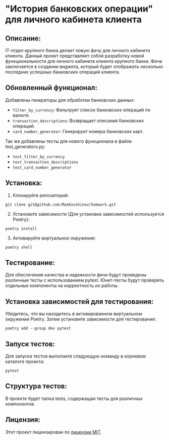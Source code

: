 # "История банковских операции" для личного кабинета клиента

## Описание: 

IT-отдел крупного банка делает новую фичу для личного кабинета клиента. 
Данный проект представляет собой разработку новой функциональности для личного кабинета клиента крупного банка. 
Фича заключается в создании виджета, который будет отображать несколько последних успешных банковских операций клиента.

## Обновленный функционал:

Добавлены генераторы для обработки банковских данных:
- `filter_by_currency`: Фильтрует список банковских операций по валюте.
- `transaction_descriptions`: Возвращает описания банковских операций.
- `card_number_generator`: Генерирует номера банковских карт.

Так же добавлены тесты для нового функционала в файле test_generators.py:
- `test_filter_by_currency`
- `test_transaction_descriptions`
- `test_card_number_generator`

## Установка:
1. Клонируйте репозиторий:
``` 
git clone git@github.com:MaxKuvshinov/homwork.git
``` 
2. Установите зависимости (Для установки зависимостей используется Poetry):
``` 
poetry install
``` 
3. Активируйте виртуальное окружение:
``` 
poetry shell
``` 
## Тестирование:
Для обеспечения качества и надежности фичи будут проведены различные тесты с использованием pytest. 
Юнит-тесты будут проверять отдельные компоненты на корректность их работы.

## Установка зависимостей для тестирования:
Убедитесь, что вы находитесь в активированном виртуальном окружении Poetry.
Затем установите зависимости для тестирования:
``` 
poetry add --group dev pytest
``` 
## Запуск тестов:
Для запуска тестов выполните следующую команду в корневом каталоге проекта:
``` 
pytest
``` 
## Структура тестов:
В проекте будет папка tests, содержащая тесты для различных компонентов.

## Лицензия:
Этот проект лицензирован по [лицензии MIT](https://ru.wikipedia.org/wiki/%D0%9B%D0%B8%D1%86%D0%B5%D0%BD%D0%B7%D0%B8%D1%8F_MIT).